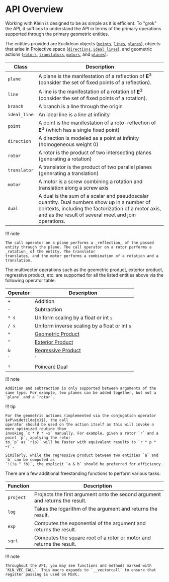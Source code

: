# API Overview

<style>
tr > td:first-child {
  white-space: nowrap;
}
</style>

Working with Klein is designed to be as simple as it is efficient. To "grok" the API, it suffices to
understand the API in terms of the primary operations supported through the primary geometric entities.

The entities provided are Euclidean objects ([`points`](../api/point), [`lines`](../api/lines), [`planes`](../api/plane)), objects that arise in
Projective space ([`directions`](../api/dir), [`ideal lines`](../api/lines)),
and geometric actions ([`rotors`](../api/rotor), [`translators`](../api/translator),
[`motors`](../api/motor), and [`planes`](../api/plane)).

| Class        | Description                                                                                                                                                                                                |
| ------------ | ---------------------------------------------------------------------------------------------------------------------------------------------------------------------------------------------------------- |
| `plane`      | A plane is the manifestation of a reflection of $\mathbf{E}^3$ (consider the set of fixed points of a reflection).                                                                                         |
| `line`       | A line is the manifestation of a rotation of $\mathbf{E}^3$ (consider the set of fixed points of a rotation).                                                                                              |
| `branch`     | A branch is a line through the origin                                                                                                                                                                      |
| `ideal_line` | An ideal line is a line at infinity                                                                                                                                                                        |
| `point`      | A point is the manifestation of a roto-reflection of $\mathbf{E}^3$ (which has a single fixed point)                                                                                                       |
| `direction`  | A direction is modeled as a point at infinity (homogeneous weight $0$)                                                                                                                                     |
| `rotor`      | A rotor is the product of two intersecting planes (generating a rotation)                                                                                                                                  |
| `translator` | A translator is the product of two parallel planes (generating a translation)                                                                                                                              |
| `motor`      | A motor is a screw combining a rotation and translation along a screw axis                                                                                                                                 |
| `dual`       | A dual is the sum of a scalar and pseudoscalar quantity. Dual numbers show up in a number of contexts, including the factorization of a motor axis, and as the result of several meet and join operations. |

!!! note

    The call operator on a plane performs a _reflection_ of the passed entity through the plane. The call operator on a rotor performs a _rotation_ of the entity. The translator
    translates, and the motor performs a combination of a rotation and a translation.

The multivector operations such as the geometric product, exterior product, regressive product, etc.
are supported for all the listed entities above via the following operator table:

| Operator | Description                                   |
| -------- | --------------------------------------------- |
| `+`      | Addition                                      |
| `-`      | Subtraction                                   |
| `* s`    | Uniform scaling by a float or int `s`         |
| `/ s`    | Uniform inverse scaling by a float or int `s` |
| `*`      | [Geometric Product](../api/gp)                |
| `^`      | [Exterior Product](../api/ext)                |
| `&`      | [Regressive Product](../api/reg)              |
| `|`      | [Symmetric Inner Product](../api/dot)         |
| `!`      | [Poincaré Dual](../api/dual)                  |

!!! note

    Addition and subtraction is only supported between arguments of the same type. For example, two planes can be added together, but not a `plane` and a `rotor`.

!!! tip

    For the geometric actions (implemented via the conjugation operator $xP\widetilde{x}$), the call
    operator should be used on the action itself as this will invoke a more optimized routine than
    invoking `x * P * ~x` manually. For example, given a rotor `r` and a point `p`, applying the rotor
    to `p` as `r(p)` will be faster with equivalent results to `r * p * ~r`.

    Similarly, while the regressive product between two entities `a` and `b` can be computed as
    `!(!a ^ !b)`, the explicit `a & b` should be preferred for efficiency.

There are a few additional freestanding functions to perform various tasks.

| Function  | Description                                                                  |
| --------- | ---------------------------------------------------------------------------- |
| `project` | Projects the first argument onto the second argument and returns the result. |
| `log`     | Takes the logarithm of the argument and returns the result.                  |
| `exp`     | Computes the exponential of the argument and returns the result.             |
| `sqrt`    | Computes the square root of a rotor or motor and returns the result.         |

!!! note

    Throughout the API, you may see functions and methods marked with `KLN_VEC_CALL`. This macro expands to `__vectorcall` to ensure that register passing is used on MSVC.
